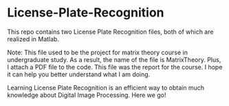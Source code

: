 # License-Plate-Recognition
This repo contains two License Plate Recognition files, both of which are realized in Matlab.

Note:
This file used to be the project for matrix theory course in undergraduate study. As a result, the name of the file is MatrixTheory. Plus, I attach a PDF file to the code. This file was the report for the course. I hope it can help you better understand what I am doing.

Learning License Plate Recognition is an efficient way to obtain much knowledge about Digital Image Processing. Here we go!
